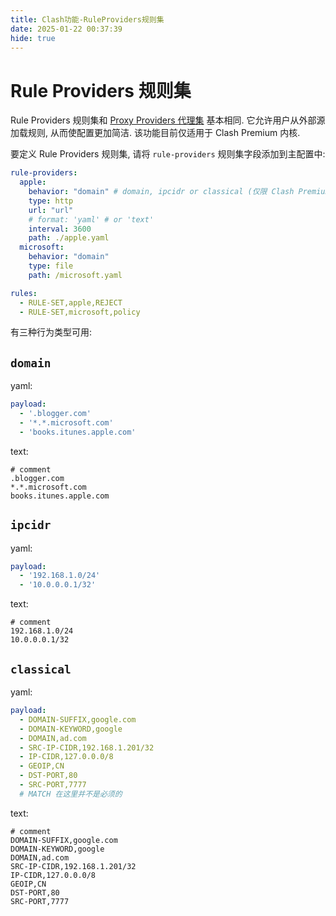 ```yaml
---
title: Clash功能-RuleProviders规则集
date: 2025-01-22 00:37:39
hide: true
---
```


# Rule Providers 规则集

Rule Providers 规则集和 [Proxy Providers 代理集](https://blog.qingyi-studio.top/2024/08/27/Clash-Outbound/#Proxy-Providers-%E4%BB%A3%E7%90%86%E9%9B%86) 基本相同. 它允许用户从外部源加载规则, 从而使配置更加简洁. 该功能目前仅适用于 Clash Premium 内核.

要定义 Rule Providers 规则集, 请将 `rule-providers` 规则集字段添加到主配置中:

```yaml
rule-providers:
  apple:
    behavior: "domain" # domain, ipcidr or classical (仅限 Clash Premium 内核)
    type: http
    url: "url"
    # format: 'yaml' # or 'text'
    interval: 3600
    path: ./apple.yaml
  microsoft:
    behavior: "domain"
    type: file
    path: /microsoft.yaml

rules:
  - RULE-SET,apple,REJECT
  - RULE-SET,microsoft,policy
```

有三种行为类型可用:

## `domain`

yaml:

```yaml
payload:
  - '.blogger.com'
  - '*.*.microsoft.com'
  - 'books.itunes.apple.com'
```

text:

```text
# comment
.blogger.com
*.*.microsoft.com
books.itunes.apple.com
```

## `ipcidr`[](https://a76yyyy.github.io/clash/zh_CN/premium/rule-providers.html#ipcidr)

yaml:

```yaml
payload:
  - '192.168.1.0/24'
  - '10.0.0.0.1/32'
```

text:

```text
# comment
192.168.1.0/24
10.0.0.0.1/32
```

## `classical`

yaml:

```yaml
payload:
  - DOMAIN-SUFFIX,google.com
  - DOMAIN-KEYWORD,google
  - DOMAIN,ad.com
  - SRC-IP-CIDR,192.168.1.201/32
  - IP-CIDR,127.0.0.0/8
  - GEOIP,CN
  - DST-PORT,80
  - SRC-PORT,7777
  # MATCH 在这里并不是必须的
```

text:

```text
# comment
DOMAIN-SUFFIX,google.com
DOMAIN-KEYWORD,google
DOMAIN,ad.com
SRC-IP-CIDR,192.168.1.201/32
IP-CIDR,127.0.0.0/8
GEOIP,CN
DST-PORT,80
SRC-PORT,7777
```
